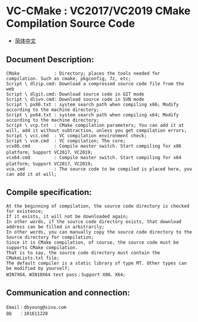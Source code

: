 # VC-CMake : VC2017/VC2019 CMake Compilation Source Code

- [简体中文](readmeCN.md)

## Document Description:
    CMake             : Directory; places the tools needed for compilation. Such as cmake, pkgconfig, 7z, etc;
    Script \ dlzip.cmd: Download a compressed source code file from the web
    Script \ dlgit.cmd: Download source code in GIT mode
    Script \ dlsvn.cmd: Download source code in SVN mode
    Script \ px86.txt : system search path when compiling x86; Modify according to the machine directory;
    Script \ px64.txt : system search path when compiling x64; Modify according to the machine directory;
    Script \ vcp.txt  : CMake compilation parameters; You can add it at will, add it without subtraction, unless you get compilation errors;
    Script \ vcc.cmd  : VC compilation environment check;
    Script \ vcm.cmd  : VC compilation; The core;
    vcx86.cmd         : Compile master switch. Start compiling for x86 platform; Support VC2017、VC2019;
    vcx64.cmd         : Compile master switch. Start compiling for x64 platform; Support VC2017、VC2019;
    vca.cmd           : The source code to be compiled is placed here, you can add it at will;

## Compile specification:
    At the beginning of compilation, the source code directory is checked for existence; 
    If it exists, it will not be downloaded again;
    In other words, if the source code directory exists, that download address can be filled in arbitrarily;
    In other words, you can manually copy the source code directory to the Source directory for compilation;
    Since it is CMake compilation, of course, the source code must be supports CMake compilation. 
    That is to say, the source code directory must contain the CMakeLists.txt file;
    The default compiler is a static library of type MT. Other types can be modified by yourself;
    WIN7X64、WIN10X64 test pass；Support X86、X64;

## Communication and connection:
    Email：dbyoung@sina.com
    QQ   ：101611228
